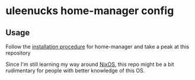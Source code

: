 # uleenucks home-manager config

## Usage

Follow the [installation procedure](https://github.com/nix-community/home-manager#installation) for home-manager and take a peak at this repository

Since I'm still learning my way around [NixOS](https://nixos.org), this repo might be a bit rudimentary for people with better knowledge of this OS.
